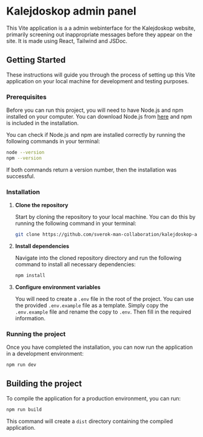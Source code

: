 # Kalejdoskop admin panel

This Vite application is a a admin webinterface for the Kalejdoskop website, primarily screening out inappropriate messages before they appear on the site. It is made using React, Tailwind and JSDoc.

## Getting Started

These instructions will guide you through the process of setting up this Vite application on your local machine for development and testing purposes.

### Prerequisites

Before you can run this project, you will need to have Node.js and npm installed on your computer. You can download Node.js from [here](https://nodejs.org/) and npm is included in the installation.

You can check if Node.js and npm are installed correctly by running the following commands in your terminal:

```sh
node --version
npm --version
```

If both commands return a version number, then the installation was successful.

### Installation

1. **Clone the repository**

   Start by cloning the repository to your local machine. You can do this by running the following command in your terminal:

   ```sh
   git clone https://github.com/sverok-man-collaboration/kalejdoskop-adminpanel.git
   ```

2. **Install dependencies**

   Navigate into the cloned repository directory and run the following command to install all necessary dependencies:

   ```sh
   npm install
   ```

3. **Configure environment variables**

   You will need to create a `.env` file in the root of the project. You can use the provided `.env.example` file as a template. Simply copy the `.env.example` file and rename the copy to `.env`. Then fill in the required information.

### Running the project

Once you have completed the installation, you can now run the application in a development environment:

```sh
npm run dev
```

## Building the project

To compile the application for a production environment, you can run:

```sh
npm run build
```

This command will create a `dist` directory containing the compiled application.
